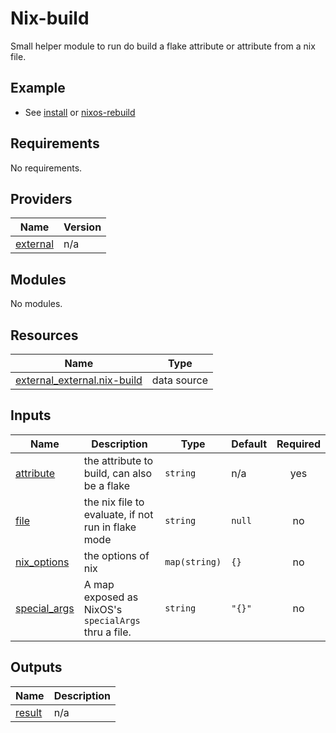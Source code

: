 # Nix-build

Small helper module to run do build a flake attribute or attribute from a nix
file.

## Example

- See [install](install.md) or [nixos-rebuild](nixos-rebuild.md)

<!-- BEGIN_TF_DOCS -->

## Requirements

No requirements.

## Providers

| Name                                                            | Version |
| --------------------------------------------------------------- | ------- |
| <a name="provider_external"></a> [external](#provider_external) | n/a     |

## Modules

No modules.

## Resources

| Name                                                                                                                        | Type        |
| --------------------------------------------------------------------------------------------------------------------------- | ----------- |
| [external_external.nix-build](https://registry.terraform.io/providers/hashicorp/external/latest/docs/data-sources/external) | data source |

## Inputs

| Name                                                                   | Description                                         | Type          | Default | Required |
| ---------------------------------------------------------------------- | --------------------------------------------------- | ------------- | ------- | :------: |
| <a name="input_attribute"></a> [attribute](#input_attribute)           | the attribute to build, can also be a flake         | `string`      | n/a     |   yes    |
| <a name="input_file"></a> [file](#input_file)                          | the nix file to evaluate, if not run in flake mode  | `string`      | `null`  |    no    |
| <a name="input_nix_options"></a> [nix\_options](#input_nix_options)    | the options of nix                                  | `map(string)` | `{}`    |    no    |
| <a name="input_special_args"></a> [special\_args](#input_special_args) | A map exposed as NixOS's `specialArgs` thru a file. | `string`      | `"{}"`  |    no    |

## Outputs

| Name                                                  | Description |
| ----------------------------------------------------- | ----------- |
| <a name="output_result"></a> [result](#output_result) | n/a         |

<!-- END_TF_DOCS -->
